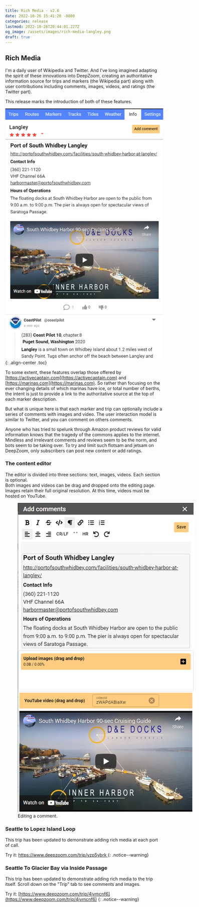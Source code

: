 ```yaml
---
title: Rich Media - v2.6
date: 2022-10-26 15:41:20 -0800
categories: release
lastmod: 2022-10-26T20:44:01.227Z
og_image: /assets/images/rich-media-langley.png
draft: true
---
```

## Rich Media
I'm a daily user of Wikipedia and Twitter.  And 
I've long imagined adapting the spirit of these innovations into DeepZoom, creating an authoritative information source for trips and markers (the Wikipedia part) along with user contributions including comments, images, videos, and ratings (the Twitter part).

This release marks the introduction of both of these features.

![](/assets/images/rich-media-langley.png){: .align-center .toc} 

To some extent, these features overlap those offered by [https://activecaptain.com](https://activecaptain.com) and [https://marinas.com](https://marinas.com).  So rather than focusing on the ever changing details of which marinas have ice, or total number of berths, the intent is just to provide a link to the authoritative source at the top of each marker description.

But what is unique here is that each marker and trip can optionally include a series of comments with images and video.  The user interaction model is similar to Twitter, and you can comment on others comments.


Anyone who has tried to spelunk through Amazon product reviews for valid information knows that the tragedy of the commons applies to the internet.  Mindless and irrelevant comments and reviews seem to be the norm, and bots seem to be taking over.
To try and limit such flotsam and jetsam on DeepZoom, only subscribers can post new content or add ratings.

### The content editor

The editor is divided into three sections: text, images, videos.  Each section is optional.  
Both images and videos can be drag and dropped onto the editing page. Images retain their full original resolution. At this time, videos must be hosted on YouTube. 

<figure style="width: 600px" class="align-center toc">
  <a href="/assets/images/LangleyEdit.png" title="Editing a comment" alt="Editing a comment">
  <img src="/assets/images/LangleyEdit.png" alt=""></a>
  <figcaption>Editing a comment.</figcaption>
</figure>


### Seattle to Lopez Island Loop

This trip has been updated to demonstrate adding rich media at each port of call.

Try it: [  https://www.deepzoom.com/trip/yzp5ybrk ]( https://www.deepzoom.com/trip/yzp5ybrk)
{: .notice--warning}


### Seattle To Glacier Bay via Inside Passage

This trip has been updated to demonstrate adding rich media to the trip itself.
Scroll down on the "Trip" tab to see comments and images.

Try it: [https://www.deepzoom.com/trip/4jvmcnf6](https://www.deepzoom.com/trip/4jvmcnf6)
{: .notice--warning}

